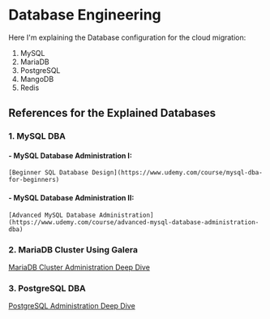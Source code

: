 # Database Engineering

Here I'm explaining the Database configuration for the cloud migration:

1. MySQL
2. MariaDB
3. PostgreSQL
4. MangoDB
5. Redis

## References for the Explained Databases

### 1. MySQL DBA

#### - MySQL Database Administration I: 
    [Beginner SQL Database Design](https://www.udemy.com/course/mysql-dba-for-beginners)

#### - MySQL Database Administration II:
    [Advanced MySQL Database Administration](https://www.udemy.com/course/advanced-mysql-database-administration-dba)


### 2. MariaDB Cluster Using Galera

[MariaDB Cluster Administration Deep Dive](https://acloudguru.com/course/mariadb-cluster-admin-deep-dive)


### 3. PostgreSQL DBA

[PostgreSQL Administration Deep Dive](https://acloudguru.com/course/postgresql-administration-deep-dive)


